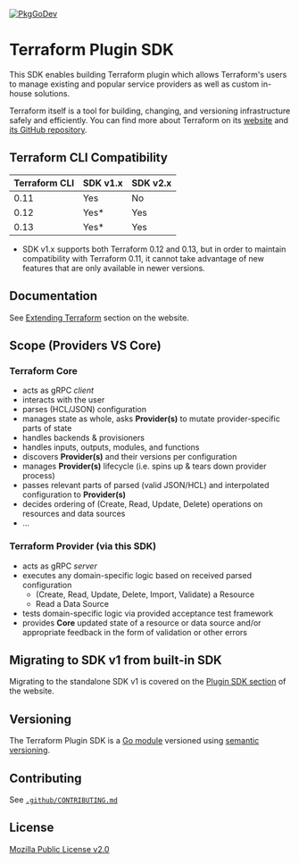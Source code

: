 [![PkgGoDev](https://pkg.go.dev/badge/github.com/hashicorp/terraform-plugin-sdk/v2)](https://pkg.go.dev/github.com/hashicorp/terraform-plugin-sdk/v2)

# Terraform Plugin SDK

This SDK enables building Terraform plugin which allows Terraform's users to manage existing and popular service providers as well as custom in-house solutions.

Terraform itself is a tool for building, changing, and versioning infrastructure safely and efficiently. You can find more about Terraform on its [website](https://www.terraform.io) and [its GitHub repository](https://github.com/hashicorp/terraform).

## Terraform CLI Compatibility

| Terraform CLI | SDK v1.x | SDK v2.x |
|---|---|---|
| 0.11 | Yes | No |
| 0.12 | Yes* | Yes |
| 0.13 | Yes* | Yes |

* SDK v1.x supports both Terraform 0.12 and 0.13, but in order to maintain compatibility with Terraform 0.11, it cannot take advantage of new features that are only available in newer versions.

## Documentation

See [Extending Terraform](https://www.terraform.io/docs/extend/index.html) section on the website.

## Scope (Providers VS Core)

### Terraform Core

 - acts as gRPC _client_
 - interacts with the user
 - parses (HCL/JSON) configuration
 - manages state as whole, asks **Provider(s)** to mutate provider-specific parts of state
 - handles backends & provisioners
 - handles inputs, outputs, modules, and functions
 - discovers **Provider(s)** and their versions per configuration
 - manages **Provider(s)** lifecycle (i.e. spins up & tears down provider process)
 - passes relevant parts of parsed (valid JSON/HCL) and interpolated configuration to **Provider(s)**
 - decides ordering of (Create, Read, Update, Delete) operations on resources and data sources
 - ...

### Terraform Provider (via this SDK)

 - acts as gRPC _server_
 - executes any domain-specific logic based on received parsed configuration
   - (Create, Read, Update, Delete, Import, Validate) a Resource
   - Read a Data Source
 - tests domain-specific logic via provided acceptance test framework
 - provides **Core** updated state of a resource or data source and/or appropriate feedback in the form of validation or other errors

## Migrating to SDK v1 from built-in SDK

Migrating to the standalone SDK v1 is covered on the [Plugin SDK section](https://www.terraform.io/docs/extend/plugin-sdk.html) of the website.

## Versioning

The Terraform Plugin SDK is a [Go module](https://github.com/golang/go/wiki/Modules) versioned using [semantic versioning](https://semver.org/).

## Contributing

See [`.github/CONTRIBUTING.md`](https://github.com/hashicorp/terraform-plugin-sdk/blob/master/.github/CONTRIBUTING.md)

## License

[Mozilla Public License v2.0](https://github.com/hashicorp/terraform-plugin-sdk/blob/master/LICENSE)
